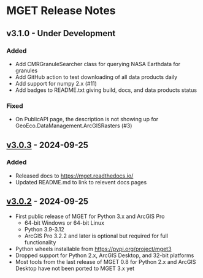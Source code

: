 # MGET Release Notes

## v3.1.0 - Under Development

### Added
- Add CMRGranuleSearcher class for querying NASA Earthdata for granules
- Add GitHub action to test downloading of all data products daily
- Add support for numpy 2.x (#11)
- Add badges to README.txt giving build, docs, and data products status

### Fixed
- On PublicAPI page, the description is not showing up for GeoEco.DataManagement.ArcGISRasters (#3)

## [v3.0.3](https://github.com/jjrob/MGET/releases/tag/v3.0.3) - 2024-09-25

### Added
- Released docs to https://mget.readthedocs.io/
- Updated README.md to link to relevent docs pages

## [v3.0.2](https://github.com/jjrob/MGET/releases/tag/v3.0.2) - 2024-09-25

- First public release of MGET for Python 3.x and ArcGIS Pro
  - 64-bit Windows or 64-bit Linux
  - Python 3.9-3.12 
  - ArcGIS Pro 3.2.2 and later is optional but required for full functionality
- Python wheels installable from https://pypi.org/project/mget3
- Dropped support for Python 2.x, ArcGIS Desktop, and 32-bit platforms
- Most tools from the last release of MGET 0.8 for Python 2.x and ArcGIS Desktop have not been ported to MGET 3.x yet

